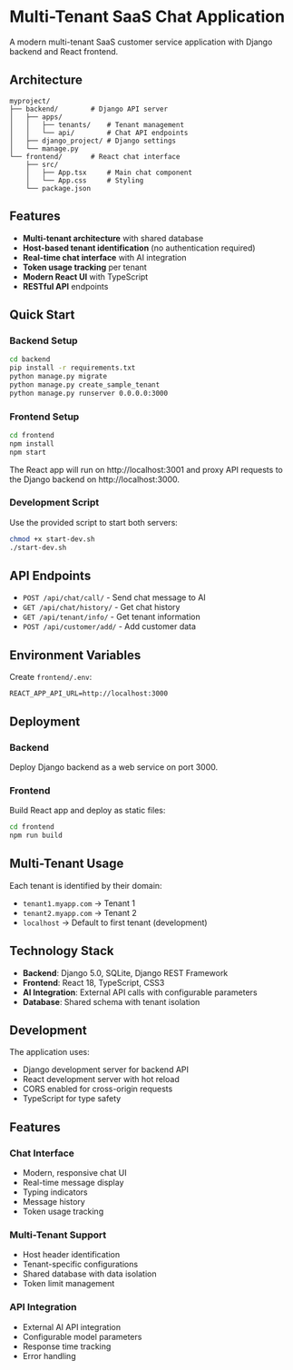 
# Multi-Tenant SaaS Chat Application

A modern multi-tenant SaaS customer service application with Django backend and React frontend.

## Architecture

```
myproject/
├── backend/        # Django API server
│   ├── apps/
│   │   ├── tenants/    # Tenant management
│   │   └── api/        # Chat API endpoints
│   ├── django_project/ # Django settings
│   └── manage.py
└── frontend/       # React chat interface
    ├── src/
    │   ├── App.tsx     # Main chat component
    │   └── App.css     # Styling
    └── package.json
```

## Features

- **Multi-tenant architecture** with shared database
- **Host-based tenant identification** (no authentication required)
- **Real-time chat interface** with AI integration
- **Token usage tracking** per tenant
- **Modern React UI** with TypeScript
- **RESTful API** endpoints

## Quick Start

### Backend Setup

```bash
cd backend
pip install -r requirements.txt
python manage.py migrate
python manage.py create_sample_tenant
python manage.py runserver 0.0.0.0:3000
```

### Frontend Setup

```bash
cd frontend
npm install
npm start
```

The React app will run on http://localhost:3001 and proxy API requests to the Django backend on http://localhost:3000.

### Development Script

Use the provided script to start both servers:

```bash
chmod +x start-dev.sh
./start-dev.sh
```

## API Endpoints

- `POST /api/chat/call/` - Send chat message to AI
- `GET /api/chat/history/` - Get chat history
- `GET /api/tenant/info/` - Get tenant information
- `POST /api/customer/add/` - Add customer data

## Environment Variables

Create `frontend/.env`:
```
REACT_APP_API_URL=http://localhost:3000
```

## Deployment

### Backend
Deploy Django backend as a web service on port 3000.

### Frontend
Build React app and deploy as static files:
```bash
cd frontend
npm run build
```

## Multi-Tenant Usage

Each tenant is identified by their domain:
- `tenant1.myapp.com` → Tenant 1
- `tenant2.myapp.com` → Tenant 2
- `localhost` → Default to first tenant (development)

## Technology Stack

- **Backend**: Django 5.0, SQLite, Django REST Framework
- **Frontend**: React 18, TypeScript, CSS3
- **AI Integration**: External API calls with configurable parameters
- **Database**: Shared schema with tenant isolation

## Development

The application uses:
- Django development server for backend API
- React development server with hot reload
- CORS enabled for cross-origin requests
- TypeScript for type safety

## Features

### Chat Interface
- Modern, responsive chat UI
- Real-time message display
- Typing indicators
- Message history
- Token usage tracking

### Multi-Tenant Support
- Host header identification
- Tenant-specific configurations
- Shared database with data isolation
- Token limit management

### API Integration
- External AI API integration
- Configurable model parameters
- Response time tracking
- Error handling
